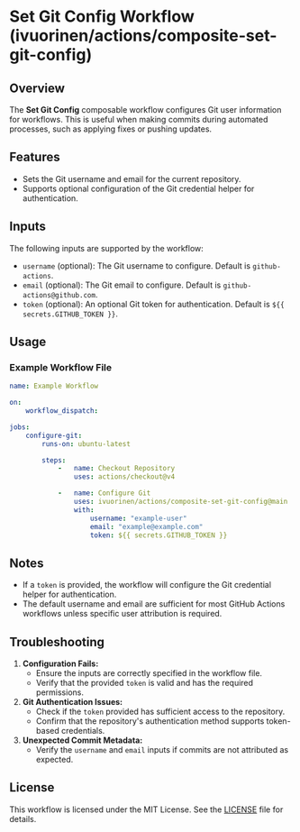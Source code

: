 # Set Git Config Workflow (ivuorinen/actions/composite-set-git-config)

## Overview

The **Set Git Config** composable workflow configures Git user information for
workflows. This is useful when making commits during automated processes, such
as applying fixes or pushing updates.

## Features

- Sets the Git username and email for the current repository.
- Supports optional configuration of the Git credential helper for
  authentication.

## Inputs

The following inputs are supported by the workflow:

- `username` (optional): The Git username to configure. Default is
  `github-actions`.
- `email` (optional): The Git email to configure. Default is
  `github-actions@github.com`.
- `token` (optional): An optional Git token for authentication. Default is
  `${{ secrets.GITHUB_TOKEN }}`.

## Usage

### Example Workflow File

```yaml
name: Example Workflow

on:
    workflow_dispatch:

jobs:
    configure-git:
        runs-on: ubuntu-latest

        steps:
            -   name: Checkout Repository
                uses: actions/checkout@v4

            -   name: Configure Git
                uses: ivuorinen/actions/composite-set-git-config@main
                with:
                    username: "example-user"
                    email: "example@example.com"
                    token: ${{ secrets.GITHUB_TOKEN }}
```

## Notes

- If a `token` is provided, the workflow will configure the Git credential
  helper for authentication.
- The default username and email are sufficient for most GitHub Actions
  workflows unless specific user attribution is required.

## Troubleshooting

1. **Configuration Fails:**
    - Ensure the inputs are correctly specified in the workflow file.
    - Verify that the provided `token` is valid and has the required
      permissions.
2. **Git Authentication Issues:**
    - Check if the `token` provided has sufficient access to the repository.
    - Confirm that the repository's authentication method supports token-based
      credentials.
3. **Unexpected Commit Metadata:**
    - Verify the `username` and `email` inputs if commits are not attributed as
      expected.

## License

This workflow is licensed under the MIT License. See
the [LICENSE](../LICENSE.md) file for details.
